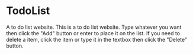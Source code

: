 # TodoList
A to do list website.
This is a to do list website. Type whatever you want then click the "Add" button or enter to place it on the list.
If you need to delete a item, click the item or type it in the textbox then click the "Delete" button.
